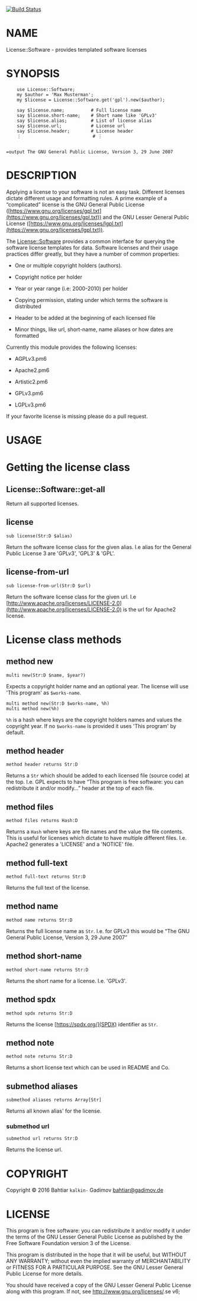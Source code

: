 [![Build Status](https://travis-ci.org/kalkin/License-Software.svg?branch=master)](https://travis-ci.org/kalkin/License-Software)

NAME
====

License::Software - provides templated software licenses

SYNOPSIS
========

        use License::Software;
        my $author = 'Max Musterman';
        my $license = License::Software.get('gpl').new($author);

        say $license.name;          # Full license name
        say $license.short-name;    # Short name like 'GPLv3'
        say $license.alias;         # List of license alias
        say $license.url;           # License url
        say $license.header;        # License header
        ⋮                           # ⋮


    =output The GNU General Public License, Version 3, 29 June 2007

DESCRIPTION
===========

Applying a license to your software is not an easy task. Different licenses dictate different usage and formatting rules. A prime example of a “complicated” license is the GNU General Public License ([https://www.gnu.org/licenses/gpl.txt](https://www.gnu.org/licenses/gpl.txt)) and the GNU Lesser General Public License ([https://www.gnu.org/licenses/lgpl.txt](https://www.gnu.org/licenses/lgpl.txt)).

The [License::Software](License::Software) provides a common interface for querying the software license templates for data. Software licenses and their usage practices differ greatly, but they have a number of common properties:

  * One or multiple copyright holders (authors).

  * Copyright notice per holder

  * Year or year range (i.e: 2000-2010) per holder

  * Copying permission, stating under which terms the software is distributed

  * Header to be added at the beginning of each licensed file

  * Minor things, like url, short-name, name aliases or how dates are formatted

Currently this module provides the following licenses:

  * AGPLv3.pm6

  * Apache2.pm6

  * Artistic2.pm6

  * GPLv3.pm6

  * LGPLv3.pm6

If your favorite license is missing please do a pull request.

USAGE
=====



Getting the license class
=========================

License::Software::get-all
--------------------------

Return all supported licenses.

license
-------

    sub license(Str:D $alias)

Return the software license class for the given alias. I.e alias for the General Public License 3 are 'GPLv3', 'GPL3' & 'GPL'.

license-from-url
----------------

    sub license-from-url(Str:D $url)

Return the software license class for the given url. I.e [http://www.apache.org/licenses/LICENSE-2.0](http://www.apache.org/licenses/LICENSE-2.0) is the url for Apache2 license.

License class methods
=====================

method new
----------

    multi new(Str:D $name, $year?)

Expects a copyright holder name and an optional year. The license will use 'This program' as `$works-name`.

    multi method new(Str:D $works-name, %h)
    multi method new(%h)

`%h` is a hash where keys are the copyright holders names and values the copyright year. If no `$works-name` is provided it uses 'This program' by default.

method header
-------------

    method header returns Str:D

Returns a `Str` which should be added to each licensed file (source code) at the top. I.e. GPL expects to have “This program is free software: you can redistribute it and/or modify…” header at the top of each file.

method files
------------

    method files returns Hash:D

Returns a `Hash` where keys are file names and the value the file contents. This is useful for licenses which dictate to have multiple different files. I.e. Apache2 generates a 'LICENSE' and a 'NOTICE' file.

method full-text
----------------

    method full-text returns Str:D

Returns the full text of the license.

method name
-----------

    method name returns Str:D

Returns the full license name as `Str`. I.e. for GPLv3 this would be “The GNU General Public License, Version 3, 29 June 2007”

method short-name
-----------------

    method short-name returns Str:D

Returns the short name for a license. I.e. 'GPLv3'.

method spdx
-----------

    method spdx returns Str:D

Returns the license [https://spdx.org/](SPDX) identifier as `Str`.

method note
-----------

    method note returns Str:D

Returns a short license text which can be used in README and Co.

submethod aliases
-----------------

    submethod aliases returns Array[Str]

Returns all known alias' for the license.

### submethod url

    submethod url returns Str:D

Returns the license url.

COPYRIGHT
=========

Copyright © 2016 Bahtiar `kalkin-` Gadimov <bahtiar@gadimov.de>

LICENSE
=======

This program is free software: you can redistribute it and/or modify it under the terms of the GNU Lesser General Public License as published by the Free Software Foundation version 3 of the License.

This program is distributed in the hope that it will be useful, but WITHOUT ANY WARRANTY; without even the implied warranty of MERCHANTABILITY or FITNESS FOR A PARTICULAR PURPOSE. See the GNU Lesser General Public License for more details.

You should have received a copy of the GNU Lesser General Public License along with this program. If not, see <http://www.gnu.org/licenses/>.se v6;

